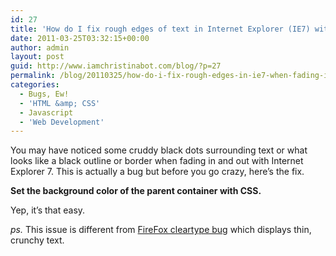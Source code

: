 ```yaml
---
id: 27
title: 'How do I fix rough edges of text in Internet Explorer (IE7) with jQuery&#8217;s fadeIn() &#038; fadeOut()?'
date: 2011-03-25T03:32:15+00:00
author: admin
layout: post
guid: http://www.iamchristinabot.com/blog/?p=27
permalink: /blog/20110325/how-do-i-fix-rough-edges-in-ie7-when-fading-in-out-using-jquery/
categories:
  - Bugs, Ew!
  - 'HTML &amp; CSS'
  - Javascript
  - 'Web Development'
---
```

You may have noticed some cruddy black dots surrounding text or what looks like a black outline or border when fading in and out with Internet Explorer 7. This is actually a bug but before you go crazy, here&#8217;s the fix.

**Set the background color of the parent container with CSS.**

Yep, it&#8217;s that easy.

_ps._ This issue is different from [FireFox cleartype bug](http://www.iamchristinabot.com/blog/20110325/how-do-i-fix-edgy-text-in-firefox-from-jquerys-fadein-fadeout/) which displays thin, crunchy text.
